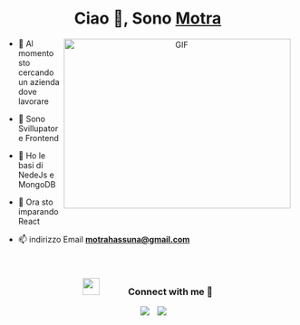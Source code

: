 <h1 align="center">Ciao 👋, Sono <a href="https://github.com/MotraHassan" target="blank">
Motra</a></h1>


<a target="_blank" align="center">
  <img align="right" top="500" height="300" width="400" alt="GIF" src="https://media.giphy.com/media/SWoSkN6DxTszqIKEqv/giphy.gif">
</a>

- 🔭 Al momento sto cercando un azienda dove lavorare</a> 

- 🌱 Sono Svillupatore Frontend

- 🤝 Ho le basi di NedeJs e MongoDB

- 🌱 Ora sto imparando React 

- 📫 indirizzo Email **motrahassuna@gmail.com**

<br/>
<h3 align="center" > <img src="https://media.giphy.com/media/iY8CRBdQXODJSCERIr/giphy.gif" width="30" height="30" style="margin-right: 50px;">Connect with me 🤝 </h3>

<p align="center">

 <div align="center"  class="icons-social" style="margin-left: 10px;">
        <a style="margin-left: 10px;"  target="_blank" href="https://www.linkedin.com/in/motra-hassuna-b5051b243/">
			<img src="https://img.icons8.com/doodle/40/000000/linkedin--v2.png"></a>
  <a style="margin-left: 10px;" target="_blank" href="https://www.instagram.com/motra_711">
			<img src="https://img.icons8.com/doodle/40/000000/instagram-new--v2.png"></a>
</p>

